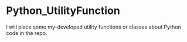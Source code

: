 # Python_UtilityFunction
I will place some my-developed utility functions or classes about Python code in the repo.
